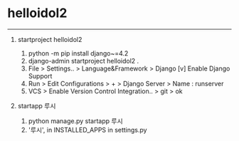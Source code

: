# helloidol2

---

1. startproject helloidol2
   1. python -m pip install django~=4.2
   2. django-admin startproject helloidol2 .
   3. File > Settings.. > Language&Framework > Django
      [v] Enable Django Support
   4. Run > Edit Configurations > + > Django Server > Name : runserver
   5. VCS > Enable Version Control Integration.. > git > ok

2. startapp 루시
   1. python manage.py startapp 루시
   2. '루시', in INSTALLED_APPS in settings.py